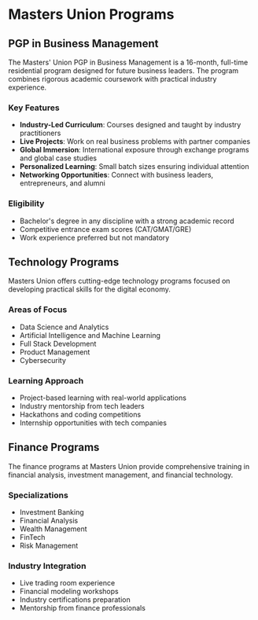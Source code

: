 # Masters Union Programs

## PGP in Business Management

The Masters' Union PGP in Business Management is a 16-month, full-time residential program designed for future business leaders. The program combines rigorous academic coursework with practical industry experience.

### Key Features

- **Industry-Led Curriculum**: Courses designed and taught by industry practitioners
- **Live Projects**: Work on real business problems with partner companies
- **Global Immersion**: International exposure through exchange programs and global case studies
- **Personalized Learning**: Small batch sizes ensuring individual attention
- **Networking Opportunities**: Connect with business leaders, entrepreneurs, and alumni

### Eligibility

- Bachelor's degree in any discipline with a strong academic record
- Competitive entrance exam scores (CAT/GMAT/GRE)
- Work experience preferred but not mandatory

## Technology Programs

Masters Union offers cutting-edge technology programs focused on developing practical skills for the digital economy.

### Areas of Focus

- Data Science and Analytics
- Artificial Intelligence and Machine Learning
- Full Stack Development
- Product Management
- Cybersecurity

### Learning Approach

- Project-based learning with real-world applications
- Industry mentorship from tech leaders
- Hackathons and coding competitions
- Internship opportunities with tech companies

## Finance Programs

The finance programs at Masters Union provide comprehensive training in financial analysis, investment management, and financial technology.

### Specializations

- Investment Banking
- Financial Analysis
- Wealth Management
- FinTech
- Risk Management

### Industry Integration

- Live trading room experience
- Financial modeling workshops
- Industry certifications preparation
- Mentorship from finance professionals